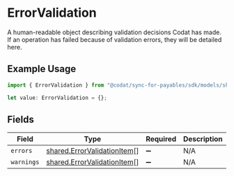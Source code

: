 # ErrorValidation

A human-readable object describing validation decisions Codat has made. If an operation has failed because of validation errors, they will be detailed here.

## Example Usage

```typescript
import { ErrorValidation } from "@codat/sync-for-payables/sdk/models/shared";

let value: ErrorValidation = {};
```

## Fields

| Field                                                                             | Type                                                                              | Required                                                                          | Description                                                                       |
| --------------------------------------------------------------------------------- | --------------------------------------------------------------------------------- | --------------------------------------------------------------------------------- | --------------------------------------------------------------------------------- |
| `errors`                                                                          | [shared.ErrorValidationItem](../../../sdk/models/shared/errorvalidationitem.md)[] | :heavy_minus_sign:                                                                | N/A                                                                               |
| `warnings`                                                                        | [shared.ErrorValidationItem](../../../sdk/models/shared/errorvalidationitem.md)[] | :heavy_minus_sign:                                                                | N/A                                                                               |